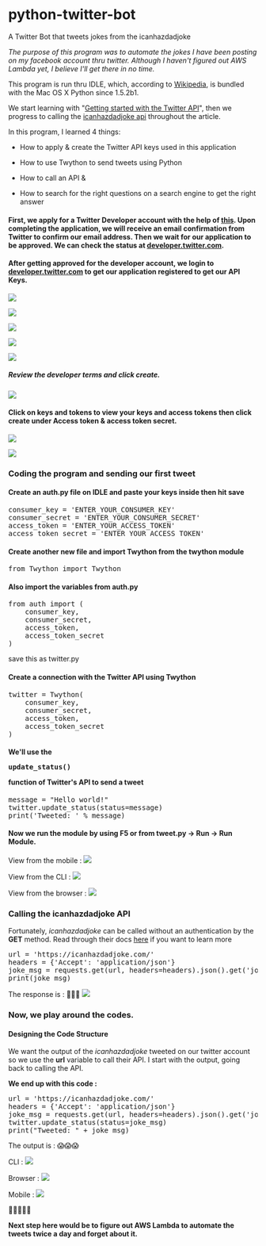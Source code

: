 # python-twitter-bot
A Twitter Bot that tweets jokes from the icanhazdadjoke 

*The purpose of this program was to automate the jokes I have been posting on my facebook account thru twitter. Although I haven't figured out AWS Lambda yet, I believe I'll get there in no time.* 

This program is run thru IDLE, which, according to [Wikipedia](https://g.co/kgs/iQ9hDM), is bundled with the Mac OS X Python since 1.5.2b1.

We start learning with "[Getting started with the Twitter API](https://projects.raspberrypi.org/en/projects/getting-started-with-the-twitter-api)", then we progress to calling the [icanhazdadjoke api](https://icanhazdadjoke.com) throughout the article.

In this program, I learned 4 things: 

* How to apply & create the Twitter API keys used in this application

* How to use Twython to send tweets using Python

* How to call an API &

* How to search for the right questions on a search engine to get the right answer

#### First, we apply for a Twitter Developer account with the help of [this](https://projects.raspberrypi.org/en/projects/getting-started-with-the-twitter-api/3). Upon completing the application, we will receive an email confirmation from Twitter to confirm our email address. Then we wait for our application to be approved. We can check the status at [developer.twitter.com](https://developer.twitter.com).

#### After getting approved for the developer account, we login to [developer.twitter.com](https://developer.twitter.com) to get our application registered to get our API Keys.
![](https://thepracticaldev.s3.amazonaws.com/i/50a39k8s2a11qz2l82zt.png)

![](https://thepracticaldev.s3.amazonaws.com/i/8utkkl7igx2i16j7oo4v.png)

![](https://thepracticaldev.s3.amazonaws.com/i/fjiyzahgleta6a9xifu2.png)

![](https://thepracticaldev.s3.amazonaws.com/i/3wtexpx58ro4s0np4o7p.png)

![](https://thepracticaldev.s3.amazonaws.com/i/gywdbkispkhw02925slu.png)

##### Review the developer terms and click create.

![](https://thepracticaldev.s3.amazonaws.com/i/4kltiwvxhgfhqbng4u2m.png)

#### Click on keys and tokens to view your keys and access tokens then click create under Access token & access token secret.

![](https://thepracticaldev.s3.amazonaws.com/i/z0inajk61abjlnm6g22x.png)

![](https://thepracticaldev.s3.amazonaws.com/i/q8f5xd17798lnuk7qwgn.png)


### **Coding the program and sending our first tweet**

#### Create an auth.py file on IDLE and paste your keys inside then hit save

<pre>consumer_key = 'ENTER_YOUR_CONSUMER_KEY'
consumer_secret = 'ENTER_YOUR_CONSUMER_SECRET'
access_token = 'ENTER_YOUR_ACCESS_TOKEN'
access_token_secret = 'ENTER_YOUR_ACCESS_TOKEN'</pre>

#### Create another new file and import Twython from the twython module

<pre>from Twython import Twython</pre>

#### Also import the variables from auth.py

<pre>from auth import (
    consumer_key,
    consumer_secret,
    access_token,
    access_token_secret
)</pre>

save this as twitter.py

#### Create a connection with the Twitter API using Twython 

<pre>twitter = Twython(
    consumer_key,
    consumer_secret,
    access_token,
    access_token_secret
)</pre>

#### We'll use the <pre>update_status()</pre> function of Twitter's API to send a tweet

<pre>message = "Hello world!"
twitter.update_status(status=message)
print('Tweeted: ' % message)</pre>

#### Now we run the module by using F5 or from tweet.py -> Run -> Run Module. 

View from the mobile : 
![](https://thepracticaldev.s3.amazonaws.com/i/59xvt797h0kc2jmi5u0m.jpg)

View from the CLI : 
![](https://thepracticaldev.s3.amazonaws.com/i/3sywi3aacy03uejeuknx.png)

View from the browser :
![](https://thepracticaldev.s3.amazonaws.com/i/zlk04q3jla5z79y0ph57.png)


### **Calling the icanhazdadjoke API**

Fortunately, *icanhazdadjoke* can be called without an authentication by the **GET** method. Read through their docs [here](https://icanhazdadjoke.com/api) if you want to learn more

<pre>url = 'https://icanhazdadjoke.com/'
headers = {'Accept': 'application/json'}
joke_msg = requests.get(url, headers=headers).json().get('joke')
print(joke_msg)</pre>

The response is : :raised_hands::raised_hands::raised_hands:
![](https://thepracticaldev.s3.amazonaws.com/i/oxa9xnkvlpdostt15pw7.png)

### Now, we play around the codes.

#### Designing the Code Structure

We want the output of the *icanhazdadjoke* tweeted on our twitter account so we use the **url** variable to call their API. I start with the output, going back to calling the API.

**We end up with this code :**

<pre>url = 'https://icanhazdadjoke.com/'
headers = {'Accept': 'application/json'}
joke_msg = requests.get(url, headers=headers).json().get('joke')
twitter.update_status(status=joke_msg)
print("Tweeted: " + joke_msg)</pre>

The output is : :scream::scream::scream:

CLI : 
![](https://thepracticaldev.s3.amazonaws.com/i/yj1bp6f5yzx0oms8zghz.png)

Browser : 
![](https://thepracticaldev.s3.amazonaws.com/i/qnb0cxt3ghrq25zhxxnw.png)

Mobile : 
![](https://thepracticaldev.s3.amazonaws.com/i/9abw67tyoquum7e2saw2.jpg)

:raised_hands::scream::raised_hands::scream::raised_hands:

**Next step here would be to figure out AWS Lambda to automate the tweets twice a day and forget about it.**
